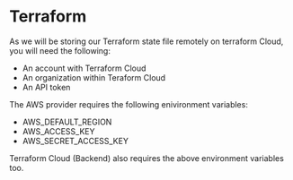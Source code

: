 # Terraform

As we will be storing our Terraform state file remotely on terraform Cloud, you will need the following:

- An account with Terraform Cloud
- An organization within Teraform Cloud
- An API token

The AWS provider requires the following enivironment variables:

- AWS_DEFAULT_REGION
- AWS_ACCESS_KEY
- AWS_SECRET_ACCESS_KEY

Terraform Cloud (Backend) also requires the above environment variables too.

